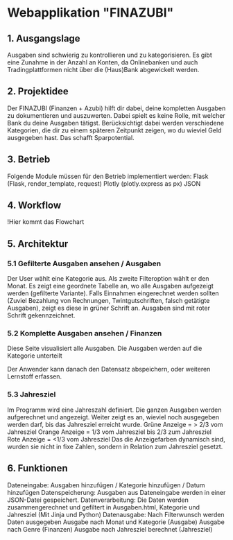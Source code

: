 <h1>Webapplikation "FINAZUBI"</h1>
<h2>1. Ausgangslage</h2>
Ausgaben sind schwierig zu kontrollieren und zu kategorisieren. Es gibt eine Zunahme in der Anzahl an Konten, da 
Onlinebanken und auch Tradingplattformen nicht über die (Haus)Bank abgewickelt werden. 


<h2>2. Projektidee </h2>
Der FINAZUBI (Finanzen + Azubi) hilft dir dabei, deine kompletten Ausgaben zu dokumentieren und auszuwerten. 
Dabei spielt es keine Rolle, mit welcher Bank du deine Ausgaben tätigst. Berücksichtigt dabei werden verschiedene
Kategorien, die dir zu einem späteren Zeitpunkt zeigen, wo du wieviel Geld ausgegeben hast. Das schafft Sparpotential.


<h2>3. Betrieb</h2>
Folgende Module müssen für den Betrieb implementiert werden:
Flask (Flask, render_template, request)
Plotly (plotly.express as px)
JSON

<h2>4. Workflow</h2>

!Hier kommt das Flowchart

<h2>5. Architektur</h2>

<h3>5.1 Gefilterte Ausgaben ansehen / Ausgaben </h3>
Der User wählt eine Kategorie aus. Als zweite Filteroption wählt er den Monat.
Es zeigt eine geordnete Tabelle an, wo alle Ausgaben aufgezeigt werden (gefilterte Variante).
Falls Einnahmen eingerechnet werden sollten (Zuviel Bezahlung von Rechnungen, Twintgutschriften, falsch getätigte Ausgaben), 
zeigt es diese  in grüner Schrift an. Ausgaben sind mit roter Schrift gekennzeichnet.

<h3>5.2 Komplette Ausgaben ansehen / Finanzen </h3>
Diese Seite visualisiert alle Ausgaben. Die Ausgaben werden auf die Kategorie unterteilt


Der Anwender kann danach den Datensatz abspeichern, oder weiteren Lernstoff erfassen.

<h3>5.3 Jahresziel</h3>
Im Programm wird eine Jahreszahl definiert. Die ganzen Ausgaben werden aufgerechnet und angezeigt. 
Weiter zeigt es an, wieviel noch ausgegeben werden darf, bis das Jahresziel erreicht wurde.
Grüne Anzeige =  > 2/3 vom Jahresziel
Orange Anzeige = 1/3 vom Jahresziel bis 2/3 zum Jahresziel
Rote Anzeige = <1/3 vom Jahresziel
Das die Anzeigefarben dynamisch sind, wurden sie nicht in fixe Zahlen, sondern in Relation zum Jahresziel gesetzt.


<h2>6. Funktionen</h2>
Dateneingabe: Ausgaben hinzufügen / Kategorie hinzufügen / Datum hinzufügen
Datenspeicherung: Ausgaben aus Dateneingabe werden in einer JSON-Datei gespeichert.
Datenverarbeitung: Die Daten werden zusammengerechnet und gefiltert in Ausgaben.html, Kategorie und Jahresziel (Mit Jinja und Python)
Datenausgabe: Nach Filterwunsch werden Daten ausgegeben
Ausgabe nach Monat und Kategorie (Ausgabe)
Ausgabe nach Genre (Finanzen)
Ausgabe nach Jahresziel berechnet (Jahresziel)